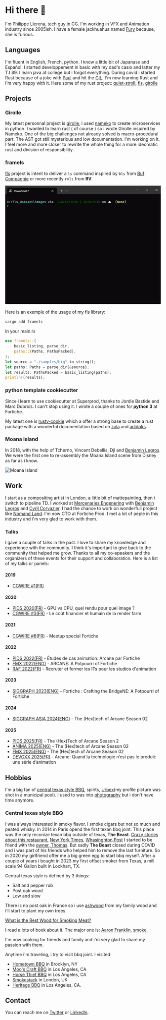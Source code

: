 # Hi there 👋

I'm Philippe Llerena, tech guy in CG. I'm working in VFX and Animation industry since 2005ish. I have a female jackhuahua named [Fury](https://www.instagram.com/furythedestroyer) because, she is furious.

## Languages

I'm fluent in English, French, python. I know a little bit of Japanase and Español. I started developpement in basic with my dad's casio and latter my T.I 89. I learn java at college but i forgot everything. During covid i started Rust because of a joke with [Paul](https://github.com/pypoulp) and hit the [GIL](https://en.wikipedia.org/wiki/Global_interpreter_lock). I'm now learning Rust and i'm very happy with it. Here some of my rust project: [quiet-stroll](https://github.com/forticheprod/quiet-stroll), [fls](https://github.com/forticheprod/fls), [girolle](https://github.com/doubleailes/girolle)

## Projects

### Girolle

My latest personnal project is [girolle](https://github.com/doubleailes/girolle), i used [nameko](https://github.com/nameko/nameko) to create microservices in python. I wanted to learn rust ( of course ) so i wrote Girolle inspired by Nameko. One of the big challenges not already solved is macro-procedural part. The AST got still mysterious and low documentation. I'm working on it. I feel more and more closer to rewrite the whole thing for a more ideomatic rust and division of responsibility.

### framels

[fls](https://github.com/forticheprod/fls) project is intent to deliver a `ls` command inspired by `bls` from [Buf Compagnie](https://buf.com/) or more recently `rvls` from **RV**.

![cliexample](https://github.com/forticheprod/fls/blob/main/images/fls_demo.gif)

Here is an exemple of the usage of my fls library:

```bash
cargo add framels
```

In your main.rs

```rust
use framels::{
    basic_listing, parse_dir,
    paths::{Paths, PathsPacked},
};
let source = "./samples/big".to_string();
let paths: Paths = parse_dir(&source);
let results: PathsPacked = basic_listing(paths);
println!(results);
```

### python template cookiecutter

Since i learn to use cookiecutter at Superprod, thanks to Jordie Bastide and Marc Dubrois. I can't stop using it. I wrote a couple of ones for **python 3** at Fortiche.

My latest one is [rusty-cookie](https://github.com/doubleailes/cookiecutter-rust) which a offer a strong base to create a rust package with a wonderful documentation based on [zola](https://www.getzola.org/) and [adidoks](https://github.com/aaranxu/adidoks).

### Moana Island

In 2018, with the help of Tcherno, Vincent Debellis, Djl and [Benjamin Legros](https://github.com/BenMercenaries). We were the first one to re-assembly the Moana Island scene from Disney as far as i know.

![Moana Island](https://pbs.twimg.com/media/DlmFMdfX0AAwUyb?format=jpg&name=large)

## Work

I start as a compositing artist in London, a little bit of mattepainting, then i switch to pipeline TD. I worked at [Mercenaries Engenering](https://github.com/MercenariesEngineering) with [Benjamin Legros](https://github.com/BenMercenaries) and [Cyril Corvazier](https://github.com/hulud75). I had the chance to work on wonderfull project like [Nomand Land](https://www.imdb.com/title/tt9770150/). I'm now CTO at Fortiche Prod. I met a lot of peple in this industry and i'm very glad to work with them.

### Talks

I gave a couple of talks in the past. I love to share my knowledge and experience with the community. I think it's important to give back to the community that helped me grow. Thanks to all my co-speakers and the organizers of these events for their support and collaboration.
Here is a list of my talks or panels:


#### 2019

- [CGWIRE #1(FR)](https://diplomeo.com/actualite-meetup_1_films_d_animation_quelle_organisation)

#### 2020

- [PIDS 2020(FR)](https://youtu.be/MQuoRxaoSN4?si=fY94qDCJVpC8G6UY) - GPU vs CPU, quel rendu pour quel image ?
- [CGWIRE #3(FR)](https://youtu.be/B2Pc-Fx2TUM?si=g_iFlRsRRiwT9jEl) - Le coût financier et humain de la render farm

#### 2021

- [CGWIRE #8(FR)](https://www.youtube.com/live/CXyxaXGsjfQ?si=9RoKXMhN5Be5L_QV) - Meetup special Fortiche

#### 2022

- [PIDS 2022(FR)](https://youtu.be/aE4yVaMqOH4?si=zZP8ZIaC9KxYCSt8) - Études de cas animation: Arcane par Fortiche
- [FMX 2022(ENG)](https://fmx.de/en/history/fmx-2022/detail/event/23305) - ARCANE: A Potpourri of Fortiche
- [RAF 2022(FR)](https://youtu.be/Q_CMxj_6oKI?si=ptBODRQAa7VLhj7V) - Recruter et former les ITs pour les studios d'animation

#### 2023

- [SIGGRAPH 2023(ENG)](https://dl.acm.org/doi/10.1145/3577023.3585274) - Fortiche : Crafting the BridgeNE: A Potpourri of Fortiche

#### 2024

- [SIGGRAPH ASIA 2024(ENG)](https://asia.siggraph.org/2024/program/key-speakers/) - The (Hex)tech of Arcane Season 02

#### 2025

- [PIDS 2025(FR)](https://www.pids-enghien.fr/prog2025-24janv/) - The (Hex)Tech of Arcane Season 2
- [ANIMA 2025(ENG)](https://www.flagey.be/en/activity/12214-arcane-season-2-behind-the-scenes-futuranima-12) - The (Hex)tech of Arcane Season 02
- [FMX 2025(ENG)](https://fmx.de/en/program/program-2025/detail/event/32906) - The (Hex)tech of Arcane Season 02
- [DEVOXX 2025(FR)](https://youtu.be/ekM8V_u_uD4?si=-1yUH2C--KO4mS9k) - Arcane: Quand la technologie n’est pas le produit: une série d’animation

## Hobbies

I'm a big fan of [central texas style BBQ](https://www.instagram.com/fireandfurybbq/), spirits, [Urbex](https://www.360cities.net/profile/doubleailes)(my profile picture was shot in a municipal pool). I used to was into [photography](https://www.flickr.com/photos/doubleailes/) but i don't have time anymore.

### Central texas style BBQ

I was always interested in smoky flavor. I smoke cigars but not so much and peated whisky. In 2014 in Paris opend the first texan bbq joint. This place was the only reconize texan bbq outside of texas, **The Beast**. [Crazy stories about this restaurant](https://www.texasmonthly.com/bbq/the-beast/), [New York Times](http://www.nytimes.com/interactive/2015/08/23/travel/paris-restaurants-barbecue.html), [Whasinghton Post](https://www.washingtonpost.com/lifestyle/food/move-over-foie-gras-the-latest-rage-in-paris-is--classic-american-barbecue/2016/01/15/1b3ff700-ba52-11e5-829c-26ffb874a18d_story.html) I started to be friend with the [owner, Thomas](https://www.texasmonthly.com/bbq/interview-thomas-abramowicz-of-the-beast/). But sadly **The Beast** closed during COVID and i was part of his friends who helped him to remove the last furniture.
So in 2020 my girlfriend offer me a big green egg to start bbq myself. After a couple of years i bought in 2023 my first offset smoker from Texas, a mill scale 94 Gallon built in Lockhart, TX.

Central texas style is defined by 3 things:

- Salt and pepper rub
- Post oak wood
- Low and slow

There is no post oak in France so i use [ashwood](https://en.wikipedia.org/wiki/Fraxinus) from my family wood and i'll start to plant my own trees.

[What is the Best Wood for Smoking Meat?](https://www.chadsbbq.com/what-is-the-best-wood-for-smoking-meat-part-2/)

I read a lots of book about it. The major one is: [Aaron Franklin, smoke.](https://www.amazon.fr/Franklin-Smoke-Wood-Fire-Cookbook/dp/1984860488)

I'm now cooking for friends and family and i'm very glad to share my passion with them.

Anytime i'm traveling, i try to visit bbq joint. I visited:

- [Hometown BBQ](https://www.hometownbbq.com/) in Brooklyn, NY
- [Moo's Craft BBQ](https://www.mooscraftbarbecue.com/) in Los Angeles, CA
- [Horse Thief BBQ](https://www.horsethiefbbq.com/) in Los Angeles, CA
- [Smokestack](https://www.smokestak.co.uk/) in London, UK
- [Heritage BBQ](https://www.heritagecraftbbq.com) in Los Angeles, CA.

## Contact

You can reach me on [Twitter](https://twitter.com/doubleailes) or [LinkedIn](https://www.linkedin.com/in/philippe-llerena-89a24013/).
